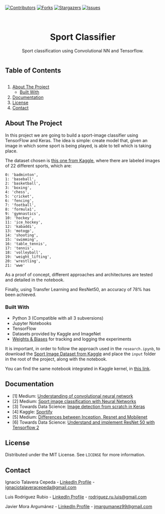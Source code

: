 <!--
*** Thanks for checking out the Best-README-Template. If you have a suggestion
*** that would make this better, please fork the SportClassificator and create a pull request
*** or simply open an issue with the tag "enhancement".
*** Thanks again! Now go create something AMAZING! :D
***
***
***
*** To avoid retyping too much info. Do a search and replace for the following:
*** ignacioct, SportClassificator_name, twitter_handle, email, project_title, project_description
-->



<!-- PROJECT SHIELDS -->
<!--
*** I'm using markdown "reference style" links for readability.
*** Reference links are enclosed in brackets [ ] instead of parentheses ( ).
*** See the bottom of this document for the declaration of the reference variables
*** for contributors-url, forks-url, etc. This is an optional, concise syntax you may use.
*** https://www.markdownguide.org/basic-syntax/#reference-style-links
-->
[![Contributors][contributors-shield]][contributors-url]
[![Forks][forks-shield]][forks-url]
[![Stargazers][stars-shield]][stars-url]
[![Issues][issues-shield]][issues-url]


<!-- PROJECT LOGO -->
<br />
<p align="center">
  <a href="https://github.com/ignacioct/SportClassificator">
  </a>

  <h1 align="center">Sport Classifier </h1>

  <p align="center">
    Sport classification using Convolutional NN and Tensorflow.
    <br />
  </p>
</p>



<!-- TABLE OF CONTENTS -->
  <summary><h2 style="display: inline-block">Table of Contents</h2></summary>
  <ol>
    <li>
      <a href="#about-the-project">About The Project</a>
      <ul>
        <li><a href="#built-with">Built With</a></li>
      </ul>
    </li>
    <li><a href="#documentation">Documentation</a></li>
    <li><a href="#license">License</a></li>
    <li><a href="#contact">Contact</a></li>
  </ol>




<!-- ABOUT THE PROJECT -->
## About The Project

In this project we are going to build a sport-image classifier using TensorFlow and Keras. The idea is simple: create model that, given an image in which some sport is being played, is able to tell which is taking place. 

The dataset chosen is [this one from Kaggle](https://www.kaggle.com/sovitrath/sports-image-dataset), where there are labeled images of 22 different sports, which are:
```
0: 'badminton',
1: 'baseball',
2: 'basketball',
3: 'boxing',
4: 'chess',
5: 'cricket',
6: 'fencing',
7: 'football',
8: 'formula1',
9: 'gymnastics',
10: 'hockey',
11: 'ice_hockey',
12: 'kabaddi',
13: 'motogp',
14: 'shooting',
15: 'swimming',
16: 'table_tennis',
17: 'tennis',
18: 'volleyball',
19: 'weight_lifting',
20: 'wrestling',
21: 'wwe'
```

As a proof of concept, different approaches and architectures are tested and detailed in the notebook.

Finally, using Transfer Learning and ResNet50, an accuracy of 78% has been achieved. 

### Built With

* Python 3 (Compatible with all 3 subversions)
* Jupyter Notebooks
* TensorFlow
* Datasets provided by Kaggle and ImageNet 
* [Weights & Biases](https://wandb.ai/) for tracking and logging the experiments

It is important, in order to follow the approach used in the ```research.ipynb```, to download the [Sport Image Dataset from Kaggle](https://www.kaggle.com/sovitrath/sports-image-dataset) and place the ```input``` folder in the root of the project, along with the notebook. 

You can find the same notebook integrated in Kaggle kernel, in [this link](https://www.kaggle.com/ignacioct/sportclassifier).

<!-- GETTING STARTED -->
## Documentation

* [1] Medium: [Understanding of convolutional neural network](https://medium.com/@RaghavPrabhu/understanding-of-convolutional-neural-network-cnn-deep-learning-99760835f148)
* [2] Medium: [Sport image classification with Neural Networks](https://medium.com/jovianml/sport-image-classification-with-neural-networks-16929b9f7932)
* [3] Towards Data Science: [Image detection from scratch in Keras](https://towardsdatascience.com/image-detection-from-scratch-in-keras-f314872006c9)
* [4] Kaggle: [Sportify](https://www.kaggle.com/c/sportify-physdl/data)
* [5] Medium: [Differences between Inception, Resnet and Mobilenet](https://medium.com/@fransiska26/the-differences-between-inception-resnet-and-mobilenet-e97736a709b0)
* [6] Towards Data Science: [Understand and implement ResNet 50 with Tensorflow 2](https://towardsdatascience.com/understand-and-implement-resnet-50-with-tensorflow-2-0-1190b9b52691)
<!-- LICENSE -->
## License

Distributed under the MIT License. See `LICENSE` for more information.

<!-- CONTACT -->
## Contact

Ignacio Talavera Cepeda - [LinkedIn Profile](https://www.linkedin.com/in/ignacio-talavera-cepeda/) - ignaciotalaveracepeda@gmail.com

Luis Rodríguez Rubio - [LinkedIn Profile](https://www.linkedin.com/in/luis-rodriguez-rubio/) - rodriguez.ru.luis@gmail.com

Javier Mora Argumánez - [LinkedIn Profile](https://www.linkedin.com/in/javier-mora-argum%C3%A1nez-92bb00200/) - jmargumanez99@gmail.com

<!-- MARKDOWN LINKS & IMAGES -->
[contributors-shield]: https://img.shields.io/github/contributors/ignacioct/SportClassificator.svg?style=for-the-badge
[contributors-url]: https://github.com/ignacioct/SportClassificator/graphs/contributors
[forks-shield]: https://img.shields.io/github/forks/ignacioct/SportClassificator.svg?style=for-the-badge
[forks-url]: https://github.com/ignacioct/SportClassificator/network/members
[stars-shield]: https://img.shields.io/github/stars/ignacioct/SportClassificator.svg?style=for-the-badge
[stars-url]: https://github.com/ignacioct/SportClassificator/stargazers
[issues-shield]: https://img.shields.io/github/issues/ignacioct/SportClassificator.svg?style=for-the-badge
[issues-url]: https://github.com/ignacioct/SportClassificator/issues
[license-shield]: https://img.shields.io/github/license/ignacioct/SportClassificator.svg?style=for-the-badge
[license-url]: https://github.com/ignacioct/SportClassificator/blob/master/LICENSE.txt
[linkedin-shield]: https://img.shields.io/badge/-LinkedIn-black.svg?style=for-the-badge&logo=linkedin&colorB=555
[linkedin-url]: https://linkedin.com/in/ignacioct
